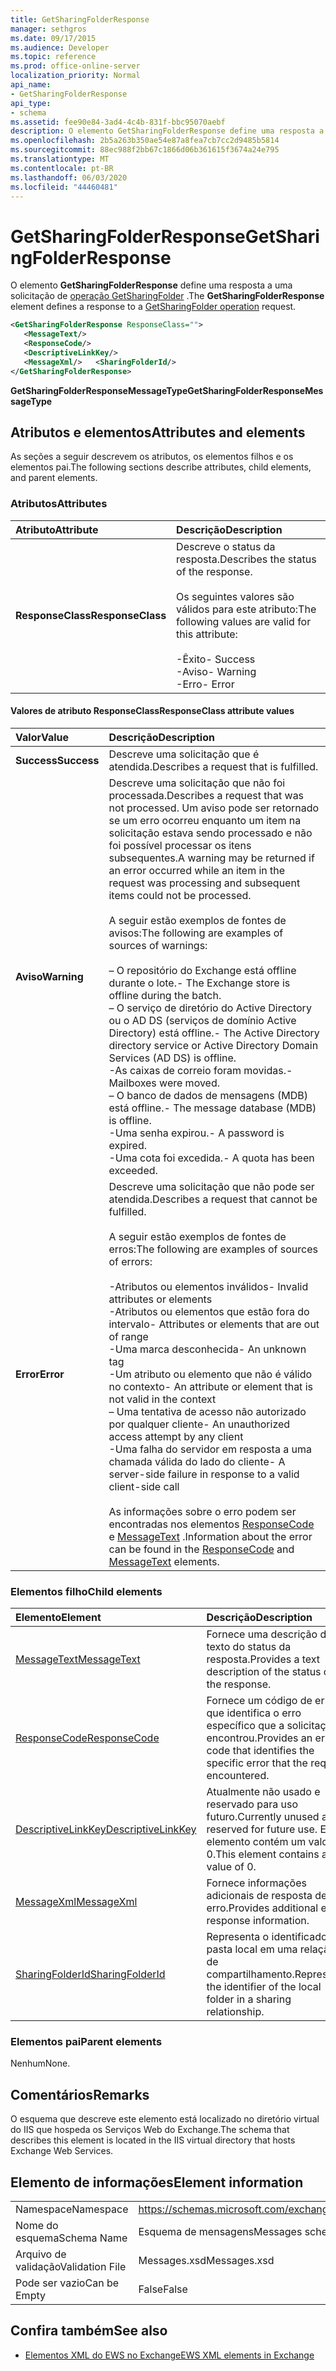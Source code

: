 ```yaml
---
title: GetSharingFolderResponse
manager: sethgros
ms.date: 09/17/2015
ms.audience: Developer
ms.topic: reference
ms.prod: office-online-server
localization_priority: Normal
api_name:
- GetSharingFolderResponse
api_type:
- schema
ms.assetid: fee90e84-3ad4-4c4b-831f-bbc95070aebf
description: O elemento GetSharingFolderResponse define uma resposta a uma solicitação de operação GetSharingFolder.
ms.openlocfilehash: 2b5a263b350ae54e87a8fea7cb7cc2d9485b5814
ms.sourcegitcommit: 88ec988f2bb67c1866d06b361615f3674a24e795
ms.translationtype: MT
ms.contentlocale: pt-BR
ms.lasthandoff: 06/03/2020
ms.locfileid: "44460481"
---
```

# <a name="getsharingfolderresponse"></a><span data-ttu-id="9d4c5-103">GetSharingFolderResponse</span><span class="sxs-lookup"><span data-stu-id="9d4c5-103">GetSharingFolderResponse</span></span>

<span data-ttu-id="9d4c5-104">O elemento **GetSharingFolderResponse** define uma resposta a uma solicitação de [operação GetSharingFolder](getsharingfolder-operation.md) .</span><span class="sxs-lookup"><span data-stu-id="9d4c5-104">The **GetSharingFolderResponse** element defines a response to a [GetSharingFolder operation](getsharingfolder-operation.md) request.</span></span> 
  
```XML
<GetSharingFolderResponse ResponseClass="">
   <MessageText/>
   <ResponseCode/>
   <DescriptiveLinkKey/>
   <MessageXml/>   <SharingFolderId/>
</GetSharingFolderResponse>
```

 <span data-ttu-id="9d4c5-105">**GetSharingFolderResponseMessageType**</span><span class="sxs-lookup"><span data-stu-id="9d4c5-105">**GetSharingFolderResponseMessageType**</span></span>
## <a name="attributes-and-elements"></a><span data-ttu-id="9d4c5-106">Atributos e elementos</span><span class="sxs-lookup"><span data-stu-id="9d4c5-106">Attributes and elements</span></span>

<span data-ttu-id="9d4c5-107">As seções a seguir descrevem os atributos, os elementos filhos e os elementos pai.</span><span class="sxs-lookup"><span data-stu-id="9d4c5-107">The following sections describe attributes, child elements, and parent elements.</span></span>
  
### <a name="attributes"></a><span data-ttu-id="9d4c5-108">Atributos</span><span class="sxs-lookup"><span data-stu-id="9d4c5-108">Attributes</span></span>

|<span data-ttu-id="9d4c5-109">**Atributo**</span><span class="sxs-lookup"><span data-stu-id="9d4c5-109">**Attribute**</span></span>|<span data-ttu-id="9d4c5-110">**Descrição**</span><span class="sxs-lookup"><span data-stu-id="9d4c5-110">**Description**</span></span>|
|:-----|:-----|
|<span data-ttu-id="9d4c5-111">**ResponseClass**</span><span class="sxs-lookup"><span data-stu-id="9d4c5-111">**ResponseClass**</span></span> <br/> | <span data-ttu-id="9d4c5-112">Descreve o status da resposta.</span><span class="sxs-lookup"><span data-stu-id="9d4c5-112">Describes the status of the response.</span></span><br/><br/> <span data-ttu-id="9d4c5-113">Os seguintes valores são válidos para este atributo:</span><span class="sxs-lookup"><span data-stu-id="9d4c5-113">The following values are valid for this attribute:</span></span>  <br/><br/><span data-ttu-id="9d4c5-114">-Êxito</span><span class="sxs-lookup"><span data-stu-id="9d4c5-114">-  Success</span></span>  <br/><span data-ttu-id="9d4c5-115">-Aviso</span><span class="sxs-lookup"><span data-stu-id="9d4c5-115">-  Warning</span></span>  <br/><span data-ttu-id="9d4c5-116">-Erro</span><span class="sxs-lookup"><span data-stu-id="9d4c5-116">-  Error</span></span>  <br/> |
   
#### <a name="responseclass-attribute-values"></a><span data-ttu-id="9d4c5-117">Valores de atributo ResponseClass</span><span class="sxs-lookup"><span data-stu-id="9d4c5-117">ResponseClass attribute values</span></span>

|<span data-ttu-id="9d4c5-118">**Valor**</span><span class="sxs-lookup"><span data-stu-id="9d4c5-118">**Value**</span></span>|<span data-ttu-id="9d4c5-119">**Descrição**</span><span class="sxs-lookup"><span data-stu-id="9d4c5-119">**Description**</span></span>|
|:-----|:-----|
|<span data-ttu-id="9d4c5-120">**Success**</span><span class="sxs-lookup"><span data-stu-id="9d4c5-120">**Success**</span></span> <br/> |<span data-ttu-id="9d4c5-121">Descreve uma solicitação que é atendida.</span><span class="sxs-lookup"><span data-stu-id="9d4c5-121">Describes a request that is fulfilled.</span></span>  <br/> |
|<span data-ttu-id="9d4c5-122">**Aviso**</span><span class="sxs-lookup"><span data-stu-id="9d4c5-122">**Warning**</span></span> <br/> | <span data-ttu-id="9d4c5-123">Descreve uma solicitação que não foi processada.</span><span class="sxs-lookup"><span data-stu-id="9d4c5-123">Describes a request that was not processed.</span></span> <span data-ttu-id="9d4c5-124">Um aviso pode ser retornado se um erro ocorreu enquanto um item na solicitação estava sendo processado e não foi possível processar os itens subsequentes.</span><span class="sxs-lookup"><span data-stu-id="9d4c5-124">A warning may be returned if an error occurred while an item in the request was processing and subsequent items could not be processed.</span></span> <br/><br/><span data-ttu-id="9d4c5-125">A seguir estão exemplos de fontes de avisos:</span><span class="sxs-lookup"><span data-stu-id="9d4c5-125">The following are examples of sources of warnings:</span></span>  <br/><br/><span data-ttu-id="9d4c5-126">– O repositório do Exchange está offline durante o lote.</span><span class="sxs-lookup"><span data-stu-id="9d4c5-126">-  The Exchange store is offline during the batch.</span></span>  <br/><span data-ttu-id="9d4c5-127">– O serviço de diretório do Active Directory ou o AD DS (serviços de domínio Active Directory) está offline.</span><span class="sxs-lookup"><span data-stu-id="9d4c5-127">-  The Active Directory directory service or Active Directory Domain Services (AD DS) is offline.</span></span>  <br/><span data-ttu-id="9d4c5-128">-As caixas de correio foram movidas.</span><span class="sxs-lookup"><span data-stu-id="9d4c5-128">-  Mailboxes were moved.</span></span>  <br/><span data-ttu-id="9d4c5-129">– O banco de dados de mensagens (MDB) está offline.</span><span class="sxs-lookup"><span data-stu-id="9d4c5-129">-  The message database (MDB) is offline.</span></span>  <br/><span data-ttu-id="9d4c5-130">-Uma senha expirou.</span><span class="sxs-lookup"><span data-stu-id="9d4c5-130">-  A password is expired.</span></span>  <br/><span data-ttu-id="9d4c5-131">-Uma cota foi excedida.</span><span class="sxs-lookup"><span data-stu-id="9d4c5-131">-  A quota has been exceeded.</span></span>  <br/> |
|<span data-ttu-id="9d4c5-132">**Error**</span><span class="sxs-lookup"><span data-stu-id="9d4c5-132">**Error**</span></span> <br/> | <span data-ttu-id="9d4c5-133">Descreve uma solicitação que não pode ser atendida.</span><span class="sxs-lookup"><span data-stu-id="9d4c5-133">Describes a request that cannot be fulfilled.</span></span> <br/><br/><span data-ttu-id="9d4c5-134">A seguir estão exemplos de fontes de erros:</span><span class="sxs-lookup"><span data-stu-id="9d4c5-134">The following are examples of sources of errors:</span></span>  <br/><br/><span data-ttu-id="9d4c5-135">-Atributos ou elementos inválidos</span><span class="sxs-lookup"><span data-stu-id="9d4c5-135">-  Invalid attributes or elements</span></span>  <br/><span data-ttu-id="9d4c5-136">-Atributos ou elementos que estão fora do intervalo</span><span class="sxs-lookup"><span data-stu-id="9d4c5-136">-  Attributes or elements that are out of range</span></span>  <br/><span data-ttu-id="9d4c5-137">-Uma marca desconhecida</span><span class="sxs-lookup"><span data-stu-id="9d4c5-137">-  An unknown tag</span></span>  <br/><span data-ttu-id="9d4c5-138">-Um atributo ou elemento que não é válido no contexto</span><span class="sxs-lookup"><span data-stu-id="9d4c5-138">-  An attribute or element that is not valid in the context</span></span>  <br/><span data-ttu-id="9d4c5-139">– Uma tentativa de acesso não autorizado por qualquer cliente</span><span class="sxs-lookup"><span data-stu-id="9d4c5-139">-  An unauthorized access attempt by any client</span></span>  <br/><span data-ttu-id="9d4c5-140">-Uma falha do servidor em resposta a uma chamada válida do lado do cliente</span><span class="sxs-lookup"><span data-stu-id="9d4c5-140">-  A server-side failure in response to a valid client-side call</span></span>  <br/><br/>  <span data-ttu-id="9d4c5-141">As informações sobre o erro podem ser encontradas nos elementos [ResponseCode](responsecode.md) e [MessageText](messagetext.md) .</span><span class="sxs-lookup"><span data-stu-id="9d4c5-141">Information about the error can be found in the [ResponseCode](responsecode.md) and [MessageText](messagetext.md) elements.</span></span>  <br/> |
   
### <a name="child-elements"></a><span data-ttu-id="9d4c5-142">Elementos filho</span><span class="sxs-lookup"><span data-stu-id="9d4c5-142">Child elements</span></span>

|<span data-ttu-id="9d4c5-143">**Elemento**</span><span class="sxs-lookup"><span data-stu-id="9d4c5-143">**Element**</span></span>|<span data-ttu-id="9d4c5-144">**Descrição**</span><span class="sxs-lookup"><span data-stu-id="9d4c5-144">**Description**</span></span>|
|:-----|:-----|
|[<span data-ttu-id="9d4c5-145">MessageText</span><span class="sxs-lookup"><span data-stu-id="9d4c5-145">MessageText</span></span>](messagetext.md) <br/> |<span data-ttu-id="9d4c5-146">Fornece uma descrição de texto do status da resposta.</span><span class="sxs-lookup"><span data-stu-id="9d4c5-146">Provides a text description of the status of the response.</span></span>  <br/> |
|[<span data-ttu-id="9d4c5-147">ResponseCode</span><span class="sxs-lookup"><span data-stu-id="9d4c5-147">ResponseCode</span></span>](responsecode.md) <br/> |<span data-ttu-id="9d4c5-148">Fornece um código de erro que identifica o erro específico que a solicitação encontrou.</span><span class="sxs-lookup"><span data-stu-id="9d4c5-148">Provides an error code that identifies the specific error that the request encountered.</span></span>  <br/> |
|[<span data-ttu-id="9d4c5-149">DescriptiveLinkKey</span><span class="sxs-lookup"><span data-stu-id="9d4c5-149">DescriptiveLinkKey</span></span>](descriptivelinkkey.md) <br/> |<span data-ttu-id="9d4c5-150">Atualmente não usado e reservado para uso futuro.</span><span class="sxs-lookup"><span data-stu-id="9d4c5-150">Currently unused and reserved for future use.</span></span> <span data-ttu-id="9d4c5-151">Este elemento contém um valor de 0.</span><span class="sxs-lookup"><span data-stu-id="9d4c5-151">This element contains a value of 0.</span></span>  <br/> |
|[<span data-ttu-id="9d4c5-152">MessageXml</span><span class="sxs-lookup"><span data-stu-id="9d4c5-152">MessageXml</span></span>](messagexml.md) <br/> |<span data-ttu-id="9d4c5-153">Fornece informações adicionais de resposta de erro.</span><span class="sxs-lookup"><span data-stu-id="9d4c5-153">Provides additional error response information.</span></span>  <br/> |
|[<span data-ttu-id="9d4c5-154">SharingFolderId</span><span class="sxs-lookup"><span data-stu-id="9d4c5-154">SharingFolderId</span></span>](sharingfolderid.md) <br/> |<span data-ttu-id="9d4c5-155">Representa o identificador da pasta local em uma relação de compartilhamento.</span><span class="sxs-lookup"><span data-stu-id="9d4c5-155">Represents the identifier of the local folder in a sharing relationship.</span></span>  <br/> |
   
### <a name="parent-elements"></a><span data-ttu-id="9d4c5-156">Elementos pai</span><span class="sxs-lookup"><span data-stu-id="9d4c5-156">Parent elements</span></span>

<span data-ttu-id="9d4c5-157">Nenhum</span><span class="sxs-lookup"><span data-stu-id="9d4c5-157">None.</span></span>
  
## <a name="remarks"></a><span data-ttu-id="9d4c5-158">Comentários</span><span class="sxs-lookup"><span data-stu-id="9d4c5-158">Remarks</span></span>

<span data-ttu-id="9d4c5-159">O esquema que descreve este elemento está localizado no diretório virtual do IIS que hospeda os Serviços Web do Exchange.</span><span class="sxs-lookup"><span data-stu-id="9d4c5-159">The schema that describes this element is located in the IIS virtual directory that hosts Exchange Web Services.</span></span>
  
## <a name="element-information"></a><span data-ttu-id="9d4c5-160">Elemento de informações</span><span class="sxs-lookup"><span data-stu-id="9d4c5-160">Element information</span></span>

|||
|:-----|:-----|
|<span data-ttu-id="9d4c5-161">Namespace</span><span class="sxs-lookup"><span data-stu-id="9d4c5-161">Namespace</span></span>  <br/> |https://schemas.microsoft.com/exchange/services/2006/messages  <br/> |
|<span data-ttu-id="9d4c5-162">Nome do esquema</span><span class="sxs-lookup"><span data-stu-id="9d4c5-162">Schema Name</span></span>  <br/> |<span data-ttu-id="9d4c5-163">Esquema de mensagens</span><span class="sxs-lookup"><span data-stu-id="9d4c5-163">Messages schema</span></span>  <br/> |
|<span data-ttu-id="9d4c5-164">Arquivo de validação</span><span class="sxs-lookup"><span data-stu-id="9d4c5-164">Validation File</span></span>  <br/> |<span data-ttu-id="9d4c5-165">Messages.xsd</span><span class="sxs-lookup"><span data-stu-id="9d4c5-165">Messages.xsd</span></span>  <br/> |
|<span data-ttu-id="9d4c5-166">Pode ser vazio</span><span class="sxs-lookup"><span data-stu-id="9d4c5-166">Can be Empty</span></span>  <br/> |<span data-ttu-id="9d4c5-167">False</span><span class="sxs-lookup"><span data-stu-id="9d4c5-167">False</span></span>  <br/> |
   
## <a name="see-also"></a><span data-ttu-id="9d4c5-168">Confira também</span><span class="sxs-lookup"><span data-stu-id="9d4c5-168">See also</span></span>

- [<span data-ttu-id="9d4c5-169">Elementos XML do EWS no Exchange</span><span class="sxs-lookup"><span data-stu-id="9d4c5-169">EWS XML elements in Exchange</span></span>](ews-xml-elements-in-exchange.md)

